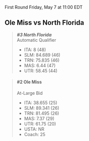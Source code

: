 First Round
Friday, May 7 at 11:00 EDT
## Ole Miss vs North Florida

> ***#3 North Florida***  
> Automatic Qualifier  
> - ITA: 8 (48)  
> - SLM: 84.689 (46)  
> - TRN: 75.835 (46)  
> - MAS: 6.44 (47)  
> - UTR: 58.45 (44)  

> #### #2 Ole Miss  
> At-Large Bid  
> - ITA: 38.655 (25)  
> - SLM: 89.341 (26)  
> - TRN: 81.495 (26)  
> - MAS: 7.37 (29)  
> - UTR: 61.75 (20)  
> - USTA: NR  
> - Coach: 25  